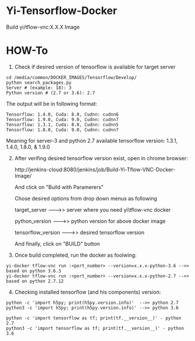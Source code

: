 # Yi-Tensorflow-Docker

Build yi/tflow-vnc:X.X.X Image

# HOW-To
1. Check if desired version of tensorflow is available for target server
```
cd /media/common/DOCKER_IMAGES/Tensorflow/Develop/
python search_packages.py
Server # (example: 18): 3
Python version # (2.7 or 3.6): 2.7
```
   The output will be in following format:
```
Tensorflow: 1.4.0, Cuda: 8.0, Cudnn: cudnn6
Tensorflow: 1.9.0, Cuda: 9.0, Cudnn: cudnn7
Tensorflow: 1.3.1, Cuda: 8.0, Cudnn: cudnn5
Tensorflow: 1.8.0, Cuda: 9.0, Cudnn: cudnn7
```
Meaning for server-3 and python 2.7 available tensorflow version: 1.3.1, 1.4.0, 1.8.0, & 1.9.0

2. After verifing desired tensorflow version exist, open in chrome browser:

   http://jenkins-cloud:8080/jenkins/job/Build-Yi-Tflow-VNC-Docker-Image/
   
   And click on "Build with Paramerers"
  
   Chose desired options from drop down menus as following

   target_server --->> server where you need yi\tflow-vnc docker
  
   python_version --->> python version for above docker image
  
   tensorflow_version --->> desired tensorflow version
  
   And finally, click on "BUILD" button
  
  3. Once build completed, run the docker as foolwing:
  
  ```
  yi-docker tflow-vnc run :<port_number> --version=x.x.x-python-3.6 -->> based on python 3.6.3
  yi-docker tflow-vnc run :<port_number> --version=x.x.x-python-2.7 -->> based on python 2.7.12
  ```
  
  4. Checking installed tensorflow (and his components) version:
  ```
  python -c 'import h5py; print(h5py.version.info)'  -->> python 2.7
  python3 -c 'import h5py; print(h5py.version.info)' -->> python 3.6
  
  python -c 'import tensorflow as tf; print(tf.__version__)' - python 2.7
  python3 -c 'import tensorflow as tf; print(tf.__version__)' - python 3.6
  ```
  

  
  

   
   
   
